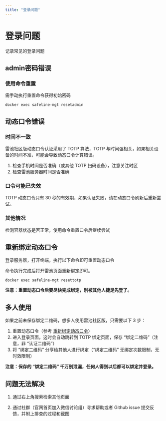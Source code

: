 ```yaml
---
title: "登录问题"
---
```


# 登录问题

记录常见的登录问题

## admin密码错误

### 使用命令重置

需手动执行重置命令获得初始密码

```
docker exec safeline-mgt resetadmin
```

## 动态口令错误

### 时间不一致

雷池社区版动态口令认证采用了 TOTP 算法，TOTP 与时间强相关，如果相关设备的时间不准，可能会导致动态口令计算错误。

1. 检查手机时间是否准确（或其他 TOTP 扫码设备），注意关注时区
2. 检查雷池服务器时间是否准确

### 口令可能已失效

TOTP 动态口令只有 30 秒的有效期，如果认证失败，请在动态口令刷新后重新尝试。

### 其他情况

检测容器状态是否正常，使用命令重置口令后继续尝试

## 重新绑定动态口令

登录服务器，打开终端，执行以下命令即可重置动态口令

命令执行完成后打开雷池页面重新绑定即可。

```
docker exec safeline-mgt resettotp
```

**注意：重置动态口令后要尽快完成绑定，别被其他人捷足先登了。**

## 多人使用

如果之前未保存绑定二维码，想多人使用雷池社区版，只需要以下 3 步：

1. 重置动态口令（参考 [重新绑定动态口令](#重新绑定动态口令)）
2. 进入登录页面，这时会自动跳转到 TOTP 绑定页面，保存 “绑定二维码”（注意，非 “认证二维码”）
3. 将 “绑定二维码” 分享给其他人进行绑定（“绑定二维码” 无绑定次数限制，无时效限制）

**注意：保存的 “绑定二维码” 千万别泄漏，任何人得到以后都可以绑定并登录。**

## 问题无法解决

1. 通过右上角搜索检索其他页面

2. 通过社群（官网首页加入微信讨论组）寻求帮助或者 Github issue 提交反馈，并附上排查的过程和截图
